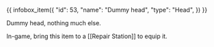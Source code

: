 {{ infobox_item({
	"id": 53,
	"name": "Dummy head",
	"type": "Head",
}) }}

Dummy head, nothing much else.

In-game, bring this item to a [[Repair Station]] to equip it.